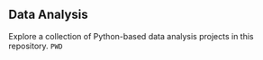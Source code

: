## Data Analysis
Explore a collection of Python-based data analysis projects in this repository.
```PWD ```
